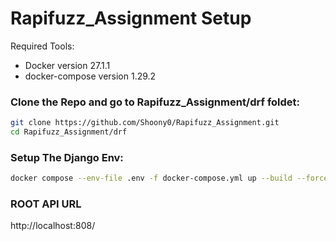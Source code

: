 # Rapifuzz_Assignment Setup
Required Tools:
- Docker version 27.1.1 
- docker-compose version 1.29.2

### Clone the Repo and go to **Rapifuzz_Assignment/drf** foldet:
```bash
git clone https://github.com/Shoony0/Rapifuzz_Assignment.git
cd Rapifuzz_Assignment/drf
```

### Setup The Django Env:
```bash
docker compose --env-file .env -f docker-compose.yml up --build --force-recreate --remove-orphans
```

### ROOT API URL
http://localhost:808/
